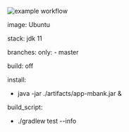 ![example workflow](https://github.com/AS131986/APICI/actions/workflows/gradle.yml/badge.svg)

image: Ubuntu

stack: jdk 11

branches:
  only:
    - master

build: off

install:
  - java -jar ./artifacts/app-mbank.jar &

build_script:
  - ./gradlew test --info
